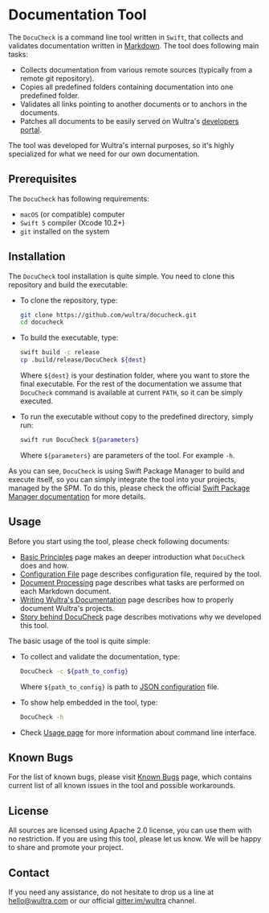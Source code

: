 # Documentation Tool

The `DocuCheck` is a command line tool written in `Swift`, that collects and validates documentation written in [Markdown](https://guides.github.com/features/mastering-markdown/). The tool does following main tasks:

- Collects documentation from various remote sources (typically from a remote git repository).
- Copies all predefined folders containing documentation into one predefined folder.
- Validates all links pointing to another documents or to anchors in the documents.
- Patches all documents to be easily served on Wultra's [developers portal](https://developers.wultra.com).

The tool was developed for Wultra's internal purposes, so it's highly specialized for what we need for our own documentation.


## Prerequisites

The `DocuCheck` has following requirements:

- `macOS` (or compatible) computer
- `Swift 5` compiler (Xcode 10.2+)
- `git` installed on the system


## Installation

The `DocuCheck` tool installation is quite simple. You need to clone this repository and build the executable:

- To clone the repository, type:
  ```sh
  git clone https://github.com/wultra/docucheck.git
  cd docucheck
  ```

- To build the executable, type:
  ```sh
  swift build -c release 
  cp .build/release/DocuCheck ${dest}
  ```
  Where `${dest}` is your destination folder, where you want to store the final executable. For the rest of the documentation we assume that `DocuCheck` command is available at current `PATH`, so it can be simply executed.

- To run the executable without copy to the predefined directory, simply run:
  ```sh
  swift run DocuCheck ${parameters}
  ```
  Where `${parameters}` are parameters of the tool. For example `-h`. 

As you can see, `DocuCheck` is using Swift Package Manager to build and execute itself, so you can simply integrate the tool into your projects, managed by the SPM. To do this, please check the official [Swift Package Manager documentation](https://swift.org/package-manager/) for more details.



## Usage

Before you start using the tool, please check following documents:

- [Basic Principles](Basic-Principles.md) page makes an deeper introduction what `DocuCheck` does and how.
- [Configuration File](Configuration-File.md) page describes configuration file, required by the tool.
- [Document Processing](Document-Processing.md) page describes what tasks are performed on each Markdown document.
- [Writing Wultra's Documentation](Writing-Wultras-Documentation.md) page describes how to properly document Wultra's projects.
- [Story behind DocuCheck](Story-Behind.md) page describes motivations why we developed this tool.

The basic usage of the tool is quite simple:

- To collect and validate the documentation, type:
  ```sh
  DocuCheck -c ${path_to_config}
  ```
  Where `${path_to_config}` is path to [JSON configuration](Configuration-File.md) file.
  
- To show help embedded in the tool, type:
  ```sh
  DocuCheck -h
  ```
  
- Check [Usage page](Usage.md) for more information about command line interface. 


## Known Bugs

For the list of known bugs, please visit [Known Bugs](Known-Bugs.md) page, which contains current list of all known issues in the tool and possible workarounds.


## License

All sources are licensed using Apache 2.0 license, you can use them with no restriction. If you are using this tool, please let us know. We will be happy to share and promote your project.


## Contact

If you need any assistance, do not hesitate to drop us a line at [hello@wultra.com](mailto:hello@wultra.com) or our official [gitter.im/wultra](https://gitter.im/wultra) channel.
